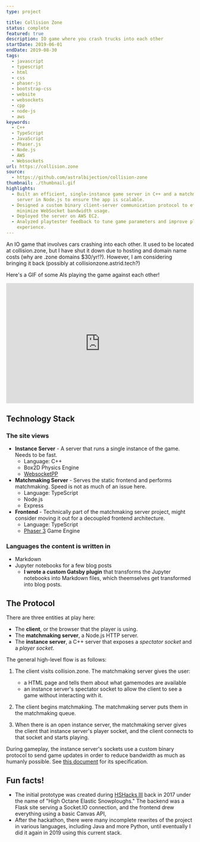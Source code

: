 ```yaml
---
type: project

title: Collision Zone
status: complete
featured: true
description: IO game where you crash trucks into each other
startDate: 2019-06-01
endDate: 2019-08-30
tags:
  - javascript
  - typescript
  - html
  - css
  - phaser-js
  - bootstrap-css
  - website
  - websockets
  - cpp
  - node-js
  - aws
keywords:
  - C++
  - TypeScript
  - JavaScript
  - Phaser.js
  - Node.js
  - AWS
  - Websockets
url: https://collision.zone
source:
  - https://github.com/astralbijection/collision-zone
thumbnail: ./thumbnail.gif
highlights:
  - Built an efficient, single-instance game server in C++ and a matchmaking
    server in Node.js to ensure the app is scalable.
  - Designed a custom binary client-server communication protocol to efficiently
    minimize WebSocket bandwidth usage.
  - Deployed the server on AWS EC2.
  - Analyzed playtester feedback to tune game parameters and improve player
    experience.
---
```


An IO game that involves cars crashing into each other. It used to be located at
collision.zone, but I have shut it down due to hosting and domain name costs
(why are .zone domains \$30/yr!?). However, I am considering bringing it back
(possibly at collisionzone.astrid.tech?)

Here's a GIF of some AIs playing the game against each other!

<div style="width:100%;height:0;padding-bottom:64%;position:relative;"><iframe src="https://giphy.com/embed/ulDFC0vEJQrTLFBO1h" width="100%" height="100%" style="position:absolute" frameBorder="0" class="giphy-embed" allowFullScreen></iframe></div><p>

## Technology Stack

### The site views

- **Instance Server** - A server that runs a single instance of the game. Needs
  to be fast.
  - Language: C++
  - Box2D Physics Engine
  - [WebsocketPP](https://github.com/zaphoyd/websocketpp)
- **Matchmaking Server** - Serves the static frontend and performs matchmaking.
  Speed is not as much of an issue here.
  - Language: TypeScript
  - Node.js
  - Express
- **Frontend** - Technically part of the matchmaking server project, might
  consider moving it out for a decoupled frontend architecture.
  - Language: TypeScript
  - [Phaser 3](https://phaser.io/) Game Engine

### Languages the content is written in

- Markdown
- Jupyter notebooks for a few blog posts
  - **I wrote a custom Gatsby plugin** that transforms the Jupyter notebooks
    into Markdown files, which theemselves get transformed into blog posts.

## The Protocol

There are three entities at play here:

- The **client**, or the browser that the player is using.
- The **matchmaking server**, a Node.js HTTP server.
- The **instance server**, a C++ server that exposes a _spectator socket_ and a
  _player socket_.

The general high-level flow is as follows:

1. The client visits collision.zone. The matchmaking server gives the user:

   - a HTML page and tells them about what gamemodes are available
   - an instance server's spectator socket to allow the client to see a game
     without interacting with it.

2. The client begins matchmaking. The matchmaking server puts them in the
   matchmaking queue.
3. When there is an open instance server, the matchmaking server gives the
   client that instance server's player socket, and the client connects to that
   socket and starts playing.

During gameplay, the instance server's sockets use a custom binary protocol to
send game updates in order to reduce bandwidth as much as humanly possible. See
[this document](https://github.com/astralbijection/collision-zone/blob/main/GameProtocol.md)
for its specification.

## Fun facts!

- The initial prototype was created during
  [HSHacks III](https://github.com/astralbijection/HSHacks-III) back in 2017
  under the name of "High Octane Elastic Snowploughs." The backend was a Flask
  site serving a Socket.IO connection, and the frontend drew everything using a
  basic Canvas API,
- After the hackathon, there were many incomplete rewrites of the project in
  various languages, including Java and more Python, until eventually I did it
  again in 2019 using this current stack.
